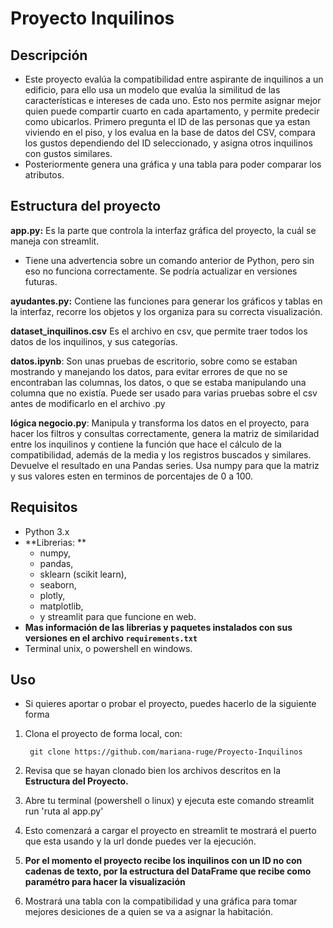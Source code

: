 # Proyecto Inquilinos
## Descripción
- Este proyecto evalúa la compatibilidad entre aspirante de inquilinos a un edificio, para ello usa un modelo que evalúa la similitud de las características e intereses de cada uno. Esto nos permite asignar mejor quien puede compartir cuarto en cada apartamento, y permite predecir como ubicarlos. Primero pregunta el ID de las personas que ya estan viviendo en el piso, y los evalua en la base de datos del CSV, compara los gustos dependiendo del ID seleccionado, y asigna otros inquilinos con gustos similares.
- Posteriormente genera una gráfica y una tabla para poder comparar los atributos.

## Estructura del proyecto
**app.py:**  Es la parte que controla la interfaz gráfica del proyecto, la cuál se maneja con streamlit.
* Tiene una advertencia sobre un comando anterior de Python, pero sin eso no funciona correctamente. Se podría actualizar en versiones futuras.

**ayudantes.py:** Contiene las funciones para generar los gráficos y tablas en la interfaz, recorre los objetos y los organiza para su correcta visualización.

**dataset_inquilinos.csv** Es el archivo en csv, que permite traer todos los datos de los inquilinos, y sus categorías.

**datos.ipynb**: Son unas pruebas de escritorio, sobre como se estaban mostrando y manejando los datos, para evitar errores de que no se encontraban las columnas, los datos, o que se estaba manipulando una columna que no existía. Puede ser usado para varias pruebas sobre el csv antes de modificarlo en el archivo .py

**lógica negocio.py**: Manipula y transforma los datos en el proyecto, para hacer los filtros y consultas correctamente, genera la matriz de similaridad entre los inquilinos y contiene la función que hace el cálculo de la compatibilidad, además de la media y los registros buscados y similares. Devuelve el resultado en una Pandas series. Usa numpy para que la matriz y sus valores esten en terminos de porcentajes de 0 a 100.

## Requisitos
- Python 3.x
- **Librerias: **
	- numpy, 
	- pandas, 
	- sklearn (scikit learn), 
	- seaborn,
	- plotly, 
	- matplotlib, 
	- y streamlit para que funcione en web.
- **Mas información de las librerias y paquetes instalados con sus versiones  en el archivo `requirements.txt`**
- Terminal unix, o powershell en windows.

## Uso
- Si quieres aportar o probar el proyecto, puedes hacerlo de la siguiente forma
1.  Clona el proyecto de forma local, con:

		 git clone https://github.com/mariana-ruge/Proyecto-Inquilinos

2.  Revisa que se hayan clonado bien los archivos descritos en la **Estructura del Proyecto.**
3. Abre tu terminal (powershell o linux) y ejecuta este comando
		 streamlit run 'ruta al app.py'
4. Esto comenzará a cargar el proyecto en streamlit te mostrará el puerto que esta usando y la url donde puedes ver la ejecución.
5. **Por el momento el proyecto recibe los inquilinos con un ID no con cadenas de texto, por la estructura del DataFrame que recibe como paramétro para hacer la visualización**
6. Mostrará una tabla con la compatibilidad y una gráfica para tomar mejores desiciones de a quien se va a asignar la habitación.
